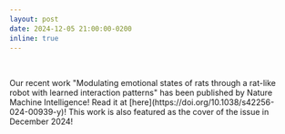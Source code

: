 ```yaml
---
layout: post
date: 2024-12-05 21:00:00-0200
inline: true
---
```


<!-- Our recent work "Modulating emotional states of rats through a rat-like robot with learned interaction patterns" has been published by Nature Machine Intelligence! 
Read it at [here](https://doi.org/10.1038/s42256-024-00939-y)!
This work is also featured as the cover of the issue in December 2024! 
<img src="assets/img/publication_preview/nmi-bit-12.png" alt="Alt text" width="300" height="200"> -->

<div style="display: flex; align-items: center;">
  <div style="flex: 1;">
    Our recent work "Modulating emotional states of rats through a rat-like robot with learned interaction patterns" has been published by Nature Machine Intelligence! 
    Read it at [here](https://doi.org/10.1038/s42256-024-00939-y)!
    This work is also featured as the cover of the issue in December 2024!
  </div>
  <div style="flex: 0; margin-left: 20px;">
    <img src="assets/img/publication_preview/nmi-bit-12.png" alt="Alt text" width="110" height="146">
  </div>
</div>
